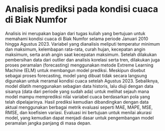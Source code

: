 # Analisis prediksi pada kondisi cuaca di Biak Numfor

Analisis ini merupakan bagian dari tugas kuliah yang bertujuan untuk memahami kondisi cuaca di Biak Numfor selama periode Januari 2010 hingga Agustus 2023. Variabel yang dianalisis meliputi temperatur minimum dan maksimum, kelembapan rata-rata, curah hujan, kecepatan angin maksimum, serta arah angin saat kecepatan maksimum. Setelah dilakukan pembersihan data dari outlier dan analisis korelasi serta tren, dilakukan juga proses peramalan (forecasting) menggunakan metode Extreme Learning Machine (ELM) untuk membangun model prediksi. Meskipun disebut sebagai proses forecasting, model yang dibuat tidak secara langsung digunakan untuk meramal kondisi cuaca setelah Agustus 2023. Sebaliknya, model dilatih menggunakan sebagian data historis, lalu diuji dengan data sisanya (data dari periode yang sudah ada) untuk melihat sejauh mana model mampu memprediksi nilai variabel cuaca berdasarkan pola yang telah dipelajarinya. Hasil prediksi kemudian dibandingkan dengan data aktual menggunakan berbagai metrik evaluasi seperti MAE, MAPE, MSE, RMSE, dan koefisien variasi. Evaluasi ini bertujuan untuk menilai akurasi model, yang kemudian dapat menjadi dasar untuk pengembangan model peramalan jangka panjang di masa depan.
